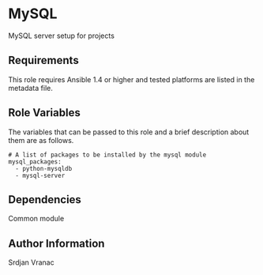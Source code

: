 MySQL
========

MySQL server setup for projects

Requirements
------------

This role requires Ansible 1.4 or higher and tested platforms are listed in the metadata file.

Role Variables
--------------

The variables that can be passed to this role and a brief description about
them are as follows.

    # A list of packages to be installed by the mysql module
    mysql_packages:
      - python-mysqldb
      - mysql-server

Dependencies
------------

Common module


Author Information
------------------

Srdjan Vranac


